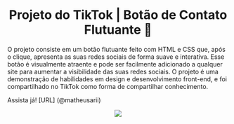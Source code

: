 <div align="center">
  <h1>Projeto do TikTok | Botão de Contato Flutuante 👥</h1>
</div>

O projeto consiste em um botão flutuante feito com HTML e CSS que, após o clique, apresenta as suas redes sociais de forma suave e interativa. Esse botão é visualmente atraente e pode ser facilmente adicionado a qualquer site para aumentar a visibilidade das suas redes sociais. O projeto é uma demonstração de habilidades em design e desenvolvimento front-end, e foi compartilhado no TikTok como forma de compartilhar conhecimento.

Assista já! [URL] (@matheusarii)

<div align="center">
   <img src="https://user-images.githubusercontent.com/114448911/230679412-ef7a3917-ee1e-49ee-81ef-aeabd746dc18.gif">
</div>

